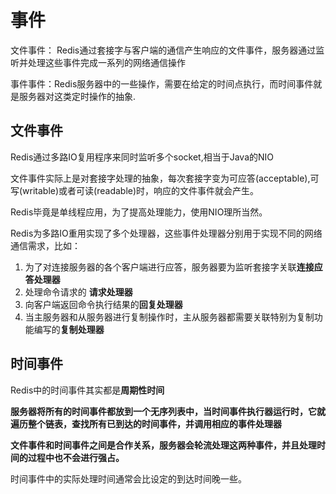 # 事件

文件事件： Redis通过套接字与客户端的通信产生响应的文件事件，服务器通过监听并处理这些事件完成一系列的网络通信操作

事件事件：Redis服务器中的一些操作，需要在给定的时间点执行，而时间事件就是服务器对这类定时操作的抽象.

## 文件事件

Redis通过多路IO复用程序来同时监听多个socket,相当于Java的NIO

文件事件实际上是对套接字处理的抽象，每次套接字变为可应答(acceptable),可写(writable)或者可读(readable)时，响应的文件事件就会产生。

Redis毕竟是单线程应用，为了提高处理能力，使用NIO理所当然。

Redis为多路IO重用实现了多个处理器，这些事件处理器分别用于实现不同的网络通信需求，比如：

1. 为了对连接服务器的各个客户端进行应答，服务器要为监听套接字关联**连接应答处理器**
2. 处理命令请求的 **请求处理器**
3. 向客户端返回命令执行结果的**回复处理器**
4. 当主服务器和从服务器进行复制操作时，主从服务器都需要关联特别为复制功能编写的**复制处理器**



## 时间事件

Redis中的时间事件其实都是**周期性时间**

**服务器将所有的时间事件都放到一个无序列表中，当时间事件执行器运行时，它就遍历整个链表，查找所有已到达的时间事件，并调用相应的事件处理器**

**文件事件和时间事件之间是合作关系，服务器会轮流处理这两种事件，并且处理时间的过程中也不会进行强占。** 

时间事件中的实际处理时间通常会比设定的到达时间晚一些。

